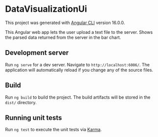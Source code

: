 # DataVisualizationUi

This project was generated with [Angular CLI](https://github.com/angular/angular-cli) version 16.0.0.

This Angular web app lets the user upload a text file to the server. Shows the parsed data returned from the server in the bar chart.

## Development server

Run `ng serve` for a dev server. Navigate to `http://localhost:6006/`. The application will automatically reload if you change any of the source files.

## Build

Run `ng build` to build the project. The build artifacts will be stored in the `dist/` directory.

## Running unit tests

Run `ng test` to execute the unit tests via [Karma](https://karma-runner.github.io).

